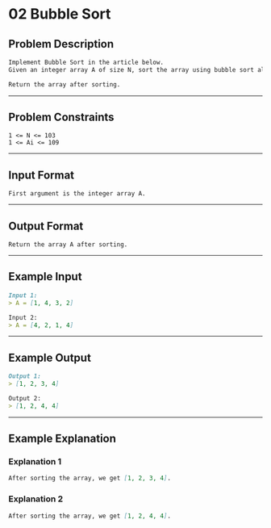 # 02 Bubble Sort

## Problem Description

```markdown
Implement Bubble Sort in the article below.
Given an integer array A of size N, sort the array using bubble sort algorithm.

Return the array after sorting.
```

---
## Problem Constraints

```
1 <= N <= 103
1 <= Ai <= 109
```

---
## Input Format

```
First argument is the integer array A.
```

---
## Output Format

```
Return the array A after sorting.
```

---
## Example Input

```markdown
Input 1:
> A = [1, 4, 3, 2]

Input 2:
> A = [4, 2, 1, 4]
```

---
## Example Output

```markdown
Output 1:
> [1, 2, 3, 4]

Output 2:
> [1, 2, 4, 4]
```

---
## Example Explanation

### Explanation 1

```markdown
After sorting the array, we get [1, 2, 3, 4].
```

### Explanation 2

```markdown
After sorting the array, we get [1, 2, 4, 4].
```